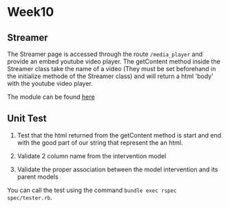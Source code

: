 # Week10

## Streamer

The Streamer page is accessed through the route `/media_player` and provide an embed youtube video player. The getContent method inside the Streamer class take the name of a video (They must be set beforehand in the initialize methode of the Streamer class) and will return a html 'body' with the youtube video player.

The module can be found [here](lib/elevator_media.rb)

## Unit Test

1. Test that the html returned from the getContent method is start and end with the good part of our string that represent the an html.

2. Validate 2 column name from the intervention model

3. Validate the proper association between the model intervention and its parent models

You can call the test using the command `bundle exec rspec spec/tester.rb`.




